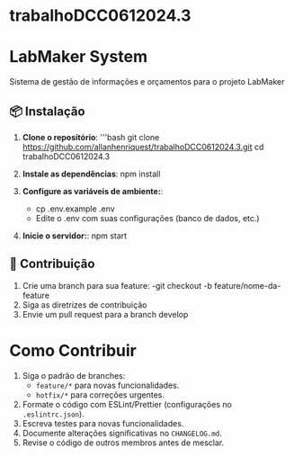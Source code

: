 # trabalhoDCC0612024.3

# LabMaker System

Sistema de gestão de informações e orçamentos para o projeto LabMaker

## 📦 Instalação

1. **Clone o repositório**:
    '''bash
    git clone https://github.com/allanhenriquest/trabalhoDCC0612024.3.git
    cd trabalhoDCC0612024.3

2. **Instale as dependências**:
    npm install

3. **Configure as variáveis de ambiente:**:
    - cp .env.example .env
    - Edite o .env com suas configurações (banco de dados, etc.)

4. **Inicie o servidor:**:
    npm start

## 🤝 **Contribuição**
1. Crie uma branch para sua feature:
        -git checkout -b feature/nome-da-feature
2. Siga as diretrizes de contribuição
3. Envie um pull request para a branch develop
    
# Como Contribuir
1. Siga o padrão de branches:
   - `feature/*` para novas funcionalidades.
   - `hotfix/*` para correções urgentes.
2. Formate o código com ESLint/Prettier (configurações no `.eslintrc.json`).
3. Escreva testes para novas funcionalidades.
4. Documente alterações significativas no `CHANGELOG.md`.
5. Revise o código de outros membros antes de mesclar.
